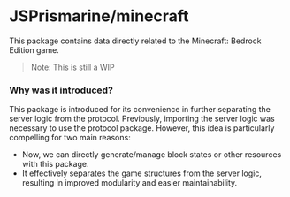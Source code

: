 # JSPrismarine/minecraft

This package contains data directly related to the Minecraft: Bedrock Edition game.

> Note: This is still a WIP

### Why was it introduced?

This package is introduced for its convenience in further separating the server logic from the protocol. Previously, importing the server logic was necessary to use the protocol package. However, this idea is particularly compelling for two main reasons:
* Now, we can directly generate/manage block states or other resources with this package.
* It effectively separates the game structures from the server logic, resulting in improved modularity and easier maintainability.
